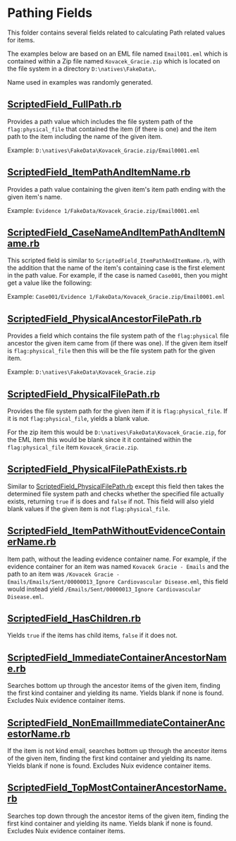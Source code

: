 Pathing Fields
==================

This folder contains several fields related to calculating Path related values for items.  

The examples below are based on an EML file named `Email001.eml` which is contained within a Zip file named `Kovacek_Gracie.zip` which is located on the file system in a directory `D:\natives\FakeData\`.

Name used in examples was randomly generated.

## [ScriptedField_FullPath.rb](https://github.com/Nuix/Scripted-Metadata-Profile-Fields/blob/master/Ruby/Pathing/ScriptedField_FullPath.rb)
Provides a path value which includes the file system path of the `flag:physical_file` that contained the item (if there is one) and the item path to the item including the name of the given item.

Example: `D:\natives\FakeData\Kovacek_Gracie.zip/Email0001.eml`

## [ScriptedField_ItemPathAndItemName.rb](https://github.com/Nuix/Scripted-Metadata-Profile-Fields/blob/master/Ruby/Pathing/ScriptedField_ItemPathAndItemName.rb)

Provides a path value containing the given item's item path ending with the given item's name.

Example: `Evidence 1/FakeData/Kovacek_Gracie.zip/Email0001.eml`

## [ScriptedField_CaseNameAndItemPathAndItemName.rb](https://github.com/Nuix/Scripted-Metadata-Profile-Fields/blob/master/Ruby/Pathing/ScriptedField_CaseNameAndItemPathAndItemName.rb)

This scripted field is similar to `ScriptedField_ItemPathAndItemName.rb`, with the addition that the name of the item's containing case is the first element in the path value.  For example, if the case is named `Case001`, then you might get a value like the following:

Example: `Case001/Evidence 1/FakeData/Kovacek_Gracie.zip/Email0001.eml`

## [ScriptedField_PhysicalAncestorFilePath.rb](https://github.com/Nuix/Scripted-Metadata-Profile-Fields/blob/master/Ruby/Pathing/ScriptedField_PhysicalAncestorFilePath.rb)
Provides a field which contains the file system path of the `flag:physical` file ancestor the given item came from (if there was one).  If the given item itself is `flag:physical_file` then this will be the file system path for the given item.

Example: `D:\natives\FakeData\Kovacek_Gracie.zip`

## [ScriptedField_PhysicalFilePath.rb](https://github.com/Nuix/Scripted-Metadata-Profile-Fields/blob/master/Ruby/Pathing/ScriptedField_PhysicalFilePath.rb)

Provides the file system path for the given item if it is `flag:physical_file`.  If it is not `flag:physical_file`, yields a blank value.

For the zip item this would be `D:\natives\FakeData\Kovacek_Gracie.zip`, for the EML item this would be blank since it it contained within the `flag:physical_file` item `Kovacek_Gracie.zip`.

## [ScriptedField_PhysicalFilePathExists.rb](https://github.com/Nuix/Scripted-Metadata-Profile-Fields/blob/master/Ruby/Pathing/ScriptedField_PhysicalFilePathExists.rb)

Similar to [ScriptedField_PhysicalFilePath.rb](https://github.com/Nuix/Scripted-Metadata-Profile-Fields/blob/master/Ruby/Pathing/ScriptedField_PhysicalFilePath.rb) except this field then takes the determined file system path and checks whether the specified file actually exists, returning `true` if is does and `false` if not.  This field will also yield blank values if the given item is not `flag:physical_file`.

## [ScriptedField_ItemPathWithoutEvidenceContainerName.rb](https://github.com/Nuix/Scripted-Metadata-Profile-Fields/blob/master/Ruby/Pathing/ScriptedField_ItemPathWithoutEvidenceContainerName.rb)

Item path, without the leading evidence container name.  For example, if the evidence container for an item was named `Kovacek Gracie - Emails` and the path to an item was `/Kovacek Gracie - Emails/Emails/Sent/00000013_Ignore Cardiovascular Disease.eml`, this field would instead yield `/Emails/Sent/00000013_Ignore Cardiovascular Disease.eml`.

## [ScriptedField_HasChildren.rb](https://github.com/Nuix/Scripted-Metadata-Profile-Fields/blob/master/Ruby/Pathing/ScriptedField_HasChildren.rb)

Yields `true` if the items has child items, `false` if it does not.

## [ScriptedField_ImmediateContainerAncestorName.rb](https://github.com/Nuix/Scripted-Metadata-Profile-Fields/blob/master/Ruby/Pathing/ScriptedField_ImmediateContainerAncestorName.rb)

Searches bottom up through the ancestor items of the given item, finding the first kind container and yielding its name.  Yields blank if none is found.  Excludes Nuix evidence container items.

## [ScriptedField_NonEmailImmediateContainerAncestorName.rb](https://github.com/Nuix/Scripted-Metadata-Profile-Fields/blob/master/Ruby/Pathing/ScriptedField_NonEmailImmediateContainerAncestorName.rb)

If the item is not kind email, searches bottom up through the ancestor items of the given item, finding the first kind container and yielding its name.  Yields blank if none is found.  Excludes Nuix evidence container items.

## [ScriptedField_TopMostContainerAncestorName.rb](https://github.com/Nuix/Scripted-Metadata-Profile-Fields/blob/master/Ruby/Pathing/ScriptedField_TopMostContainerAncestorName.rb)

Searches top down through the ancestor items of the given item, finding the first kind container and yielding its name.  Yields blank if none is found.  Excludes Nuix evidence container items.